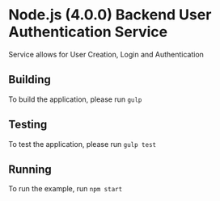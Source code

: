 # Node.js (4.0.0) Backend User Authentication Service

Service allows for User Creation, Login and Authentication

## Building

To build the application, please run `gulp`

## Testing

To test the application, please run `gulp test`

## Running

To run the example, run `npm start` 
